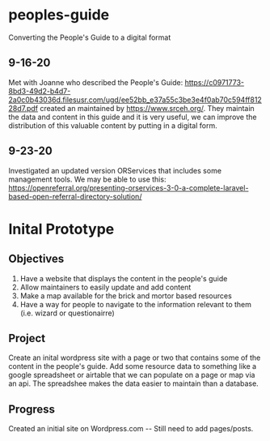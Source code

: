 # peoples-guide
Converting the People's Guide to a digital format

## 9-16-20

Met with Joanne who described the People's Guide: https://c0971773-8bd3-49d2-b4d7-2a0c0b43036d.filesusr.com/ugd/ee52bb_e37a55c3be3e4f0ab70c594ff81228d7.pdf created an maintained by https://www.srceh.org/.  They maintain the data and content in this guide and it is very useful, we can improve the distribution of this valuable content by putting in a digital form.

## 9-23-20
Investigated an updated version ORServices that includes some management tools.  We may be able to use this: https://openreferral.org/presenting-orservices-3-0-a-complete-laravel-based-open-referral-directory-solution/

# Inital Prototype

## Objectives
1. Have a website that displays the content in the people's guide
2. Allow maintainers to easily update and add content
3. Make a map available for the brick and mortor based resources
4. Have a way for people to navigate to the information relevant to them (i.e. wizard or questionairre)

## Project

Create an inital wordpress site with a page or two that contains some of the content in the people's guide.
Add some resource data to something like a google spreadsheet or airtable that we can populate on a page or map via an api.  The spreadshee makes the data easier to maintain than a database.

## Progress

Created an initial site on Wordpress.com -- Still need to add pages/posts.
